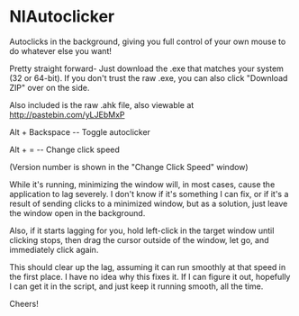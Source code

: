 # NIAutoclicker
Autoclicks in the background, giving you full control of your own mouse to do whatever else you want!


Pretty straight forward- Just download the .exe that matches your system (32 or 64-bit). If you don't trust the raw .exe, you can also click "Download ZIP" over on the side.

Also included is the raw .ahk file, also viewable at http://pastebin.com/yLJEbMxP


Alt + Backspace -- Toggle autoclicker

Alt + = -- Change click speed

(Version number is shown in the "Change Click Speed" window)


While it's running, minimizing the window will, in most cases, cause the application to lag severely. I don't know if it's something I can fix, or if it's a result of sending clicks to a minimized window, but as a solution, just leave the window open in the background.


Also, if it starts lagging for you, hold left-click in the target window until clicking stops, then drag the cursor outside of the window, let go, and immediately click again.

This should clear up the lag, assuming it can run smoothly at that speed in the first place.
I have no idea why this fixes it. If I can figure it out, hopefully I can get it in the script, and just keep it running smooth, all the time.


Cheers!
